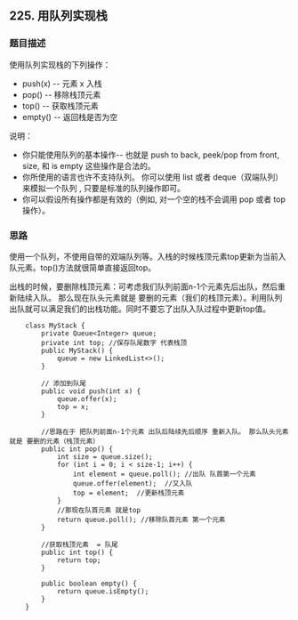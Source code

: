 ## 225. 用队列实现栈

### 题目描述
使用队列实现栈的下列操作：

* push(x) -- 元素 x 入栈
* pop() -- 移除栈顶元素
* top() -- 获取栈顶元素
* empty() -- 返回栈是否为空


说明：
* 你只能使用队列的基本操作-- 也就是 push to back, peek/pop from front, size, 和 is empty 这些操作是合法的。
* 你所使用的语言也许不支持队列。 你可以使用 list 或者 deque（双端队列）来模拟一个队列 , 只要是标准的队列操作即可。
* 你可以假设所有操作都是有效的（例如, 对一个空的栈不会调用 pop 或者 top 操作）。

### 思路
使用一个队列，不使用自带的双端队列等。入栈的时候栈顶元素top更新为当前入队元素。top()方法就很简单直接返回top。

出栈的时候，要删除栈顶元素：可考虑我们队列前面n-1个元素先后出队，然后重新陆续入队。 那么现在队头元素就是 要删的元素（我们的栈顶元素）。利用队列出队就可以满足我们的出栈功能。同时不要忘了出队入队过程中更新top值。

```   
    class MyStack {
        private Queue<Integer> queue;
        private int top; //保存队尾数字 代表栈顶
        public MyStack() {
            queue = new LinkedList<>();
        }

        // 添加到队尾
        public void push(int x) {
            queue.offer(x);
            top = x;
        }

        //思路在于 把队列前面n-1个元素 出队后陆续先后顺序 重新入队。 那么队头元素就是 要删的元素（栈顶元素）
        public int pop() {
            int size = queue.size();
            for (int i = 0; i < size-1; i++) {
                int element = queue.poll(); //出队 队首第一个元素
                queue.offer(element);  //又入队
                top = element;  //更新栈顶元素
            }
            //那现在队首元素 就是top
            return queue.poll(); //移除队首元素 第一个元素
        }

        //获取栈顶元素  = 队尾
        public int top() {
            return top;
        }

        public boolean empty() {
            return queue.isEmpty();
        }
    }
```